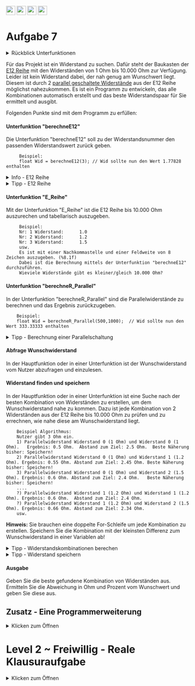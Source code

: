 <a href="https://github.com/hshf1/VorlesungC/discussions"><img src="https://img.shields.io/badge/Allgemein-Q%26A-informational?logo=github" height="25"/></a>
<a href="https://github.com/hshf1/VorlesungC/discussions/categories/02_übungsaufgaben"><img src="https://img.shields.io/badge/Übungsaufgaben-Q%26A-informational?logo=c" height="25"/></a>
<a href="https://github.com/hshf1/VorlesungC/discussions/12"><img src="https://img.shields.io/badge/Aufgabe_bewerten-red?logo=c" height="25"/></a>
<a href="https://moodle.hs-hannover.de/course/view.php?id=20976"><img src="https://img.shields.io/badge/Quizfragen-orange?logo=c" height="25"/></a>

# Aufgabe 7

<details>
<summary>Rückblick Unterfunktionen</summary>
  
Unterfunktionen sind immer dann sehr hilfreich, wenn sie eine Aufgabe erfüllen, welche mehrfach benötigt wird. (z.B. in Schleifen) Was ist für die Unterfunktion notwendigß Welchen Rückgabe-Typ soll die Funktion haben, welche und wie viele Parameter muss der Unterfunktion übergeben werden? Es kann nur ein Wert zurückgegeben werden!
  
  ```C
  int berechneSumme(int Zahl1, int Zahl2){ 
    /* Die Unterfunktion ist vom Typen Int und bekommt zwei Integerwerte übergeben.
    Diese heißen für die Unterfunktion Zahl1 und Zahl2
    Im Hauptprogramm können die Werte andere Namen haben(s.u.)! */
    int Summe;                // Nur für die Unterfunktion wird eine weitere Variable mit dem Namen Summe angelegt
    Summe = Zahl1 + Zahl2;    // In Summe wird das Ergebnis aus Zahl1 plus Zahl2 gespeichert
    return Summe;             // Die Zahl aus Summe ist der Rückgabewert
  }
  
  int main (){
  
  int ZahlA = 5;
  int ZahlB = 12;
  int ZahlC;
  
  ZahlC = berechneSumme(ZahlA, ZahlB);
  /*ZahlC wird der Rückgabewert aus der Unterfunktion berechneSumme() zugewiesen.
    ZahlA aus dem Hauptprogramm heißt für die Unterfunktion Zahl1 und ZahlB ist Zahl2.
    Wichtig ist, dass die Datentypen übereinstimmen, sonst kommt es zu Fehlern.*/
  
  }
  ```

</details>

Für das Projekt ist ein Widerstand zu suchen. Dafür steht der Baukasten der [E12 Reihe](https://de.wikipedia.org/wiki/E-Reihe) mit den Widerständen von 1 Ohm bis 10.000 Ohm zur Verfügung. Leider ist kein Widerstand dabei, der nah genug am Wunschwert liegt. Diesem ist durch 2 [parallel geschaltete Widerstände](https://studyflix.de/elektrotechnik/parallelschaltung-widerstand-4533) aus der E12 Reihe möglichst nahezukommen. Es ist ein Programm zu entwickeln, das alle Kombinationen automatisch erstellt und das beste Widerstandspaar für Sie ermittelt und ausgibt.<br />

Folgenden Punkte sind mit dem Programm zu erfüllen:  

#### Unterfunktion "berechneE12"

Die Unterfunktion "berechneE12" soll zu der Widerstandsnummer den passenden Widerstandswert zurück geben.
 
         Beispiel: 
         float Wid = berechneE12(3); // Wid sollte nun den Wert 1.77828 enthalten

<details>
  <summary>Info - E12 Reihe</summary>
 
 Die E12-Reihe ist eine Widerstandsreihe, welche eine logarithmische Verteilung aufweist.
 Sie hat pro Dekade 12 Widerstandswerte, die sich von Dekade zu Dekade lediglich um den Faktor 10 unterscheiden. Die angegebene Formel im Link reicht aus um alle Widerstände in richtiger Reihenfolge bis 10000 Ohm zu berechnen. (Sie müssen sich mit Dekaden nicht weiter beschäftigen)
 Wie sich die E12-Reihe berechnen lässt, kann unter dem Wikipedia-Link nachgelesen werden.
 
 Wiki:
 https://de.wikipedia.org/wiki/E-Reihe
 
 Beachten Sie das die realen E12-Werte leicht vom Formelergebnis abweichen. ***Nutzen Sie Ihr Formelergebnis als gute Näherung!***
</details>

<details>
<summary>Tipp - E12 Reihe</summary>

Es kann die Funktion pow() mit 10 hoch i/12 verwendet werden. pow() befindet sich in der math.h Bibliothek.
>float Wid = pow(10, i/12) // i ist eine Variable in diesem Fall
>

 </details>

#### Unterfunktion "E_Reihe"

Mit der Unterfunktion "E_Reihe" ist die E12 Reihe bis 10.000 Ohm auszurechen und tabellarisch auszugeben. 

         Beispiel: 
         Nr: 1 Widerstand:      1.0
         Nr: 2 Widerstand:      1.2
         Nr: 3 Widerstand:      1.5
         usw. 
         Es ist mit einer Nachkommastelle und einer Feldweite von 8 Zeichen auszugeben. (%8.1f)
         Dabei ist die Berechnung mittels der Unterfunktion "berechneE12" durchzuführen.
         Wieviele Widerstände gibt es kleiner/gleich 10.000 Ohm?
      
#### Unterfunktion "berechneR_Parallel"

In der Unterfunktion "berechneR_Parallel" sind die Parallelwiderstände zu berechnen und das Ergebnis zurückzugeben.

        Beispiel:
        float Wid = berechneR_Parallel(500,1000);  // Wid sollte nun den Wert 333.33333 enthalten
          
  <details>
  <summary>Tipp - Berechnung einer Parallelschaltung</summary>
  
  Die Parallelschaltung kann durch 
  
  >(R1*R2)/(R1+R2)
  >
 
   realisiert werden.
  
  </details>

#### Abfrage Wunschwiderstand

In der Hauptfunktion oder in einer Unterfunktion ist der Wunschwiderstand vom Nutzer abzufragen und einzulesen.

#### Widerstand finden und speichern

In der Hauptfunktion oder in einer Unterfunktion ist eine Suche nach der besten Kombination von Widerständen zu erstellen, um dem Wunschwiderstand nahe zu kommen. Dazu ist jede Kombination von 2 Widerständen aus der E12 Reihe bis 10.000 Ohm zu prüfen und zu errechnen, wie nahe diese am Wunschwiderstand liegt. 
 
        Beispiel Algorithmus: 
        Nutzer gibt 3 Ohm ein.
        1) Parallelwiderstand Widerstand 0 (1 Ohm) und Widerstand 0 (1 Ohm).   Ergebnis: 0.5 Ohm.  Abstand zum Ziel: 2.5 Ohm.  Beste Näherung bisher: Speichern! 
        2) Parallelwiderstand Widerstand 0 (1 Ohm) und Widerstand 1 (1.2 Ohm). Ergebnis: 0.55 Ohm. Abstand zum Ziel: 2.45 Ohm. Beste Näherung bisher: Speichern!
        3) Parallelwiderstand Widerstand 0 (1 Ohm) und Widerstand 2 (1.5 Ohm). Ergebnis: 0.6 Ohm. Abstand zum Ziel: 2.4 Ohm.   Beste Näherung bisher: Speichern!
        ....
        ?) Parallelwiderstand Widerstand 1 (1.2 Ohm) und Widerstand 1 (1.2 Ohm). Ergebnis: 0.6 Ohm.  Abstand zum Ziel: 2.4 Ohm. 
        ?) Parallelwiderstand Widerstand 1 (1.2 Ohm) und Widerstand 2 (1.5 Ohm). Ergebnis: 0.66 Ohm. Abstand zum Ziel: 2.34 Ohm. 
        usw.
  
**Hinweis:** Sie brauchen eine doppelte For-Schleife um jede Kombination zu erstellen. Speichern Sie die Kombination mit der kleinsten Differenz zum Wunschwiderstand in einer Variablen ab! 

<details>
  <summary>Tipp - Widerstandskombinationen berechen</summary>

Um alle Widerstandskombinationen zu berechnen, kann eine doppelte for-Schleife verwendet werden.
  
  Beispiel:
  
    int i=0;              //Schleifenvariable
    int k=0;
    int Ergebnis=0;
    float Wid1, Wid2;     //Widerstaende
   
    // Doppelte for-Schleife mit den Schleifenvariablen i und k
    for(i=0; i<4; i++){
   
       for(k=0; k<4; k++){
     
        Wid1 = berechneE12(i); 
        Wid2 = berechneE12(k); 
        printf("Lieber Studierender: Ist die Kombination aus %f und %f die beste?", Wid1, Wid2); 
       
      }
     }

Die erste For-Schleife ist die "äußere" Schleife mit Schleifenvariable i. In dieser ist eine zweite Schleife mit der Schleifenvariable k enthalten.
Die äußere Schleife startet. Variable i wird auf 0 gesetzt. Zunächst wird die innere "k"-Schleife 4 Mal durchlaufen. Dann erhöht die äußere i-Schleife i um 1 und dann wird wieder wird die innere k-Schleife 4 Mal durchlaufen. 
Dies wird wiederholt bis soviel Variable i als auch Variable k den Wert 4 erreicht haben. 

</details>

<details>
 <summary>Tipp - Widerstand speichern</summary>
  
   Prüfen Sie in jedem Schleifendurchlauf, ob die Kombination der zwei aktuellen Widerstände die bisher beste ist. Bilden Sie dazu die Differenz zwischen aktuellen Parallelwiderstand und Wunschwiderstand. Prüfen Sie mit einer IF-Abdfrage, ob diese Differenz kleiner ist als alle sonstigen bisher gefundenen. Wenn dem so ist, dann speichern Sie sowohl diesen Differenzwert und auch die beiden aktuellen Widerstände in eigenen Variablen ab. 
   Ist der passendste Widerstand gefunden, kann der Zähler gespeichert und als Rückgabewert übergeben werden.
  
   Überprüfen Sie auch, ob die Differenz negativ ist. (20 Ohm kleiner als der gesuchte Widerstand ist besser als 50 Ohm größer!) Eine Multiplikation mit -1 kann Ihre Differenz wieder positiv machen. 

  </details>
 
#### Ausgabe

Geben Sie die beste gefundene Kombination von Widerständen aus. Ermitteln Sie die Abweichung in Ohm und Prozent vom Wunschwert und geben Sie diese aus.

## Zusatz - Eine Programmerweiterung

<details>
 <summary>Klicken zum Öffnen</summary>
  
**Zusatz Teil 1**
  
Das bisherige Programm hat einen Nachteil. Wenn der Nutzer einen Widerstand, wie z.B. 1000 Ohm als Wunschwert angibt, dann versucht das Programm diesen als Kombination von zwei Widerständen zu erzeugen. Das Ergebnis ist jedoch schlechter, als hätten Sie einfach nur den einen Widerstand (1000 Ohm) aus der E12 Reihe genommen. Erweitern Sie ihr Programm so, dass auch geprüft wird, ob ein einzelner Widerstand der E12 Reihe ein noch besseres Ergebnis erzeugt, als die Kombination von zweien. 

Hinweis: Es existiert nur eine Musterlösung für Zusatz Teil 2. Überprüfen Sie ihr Programm nicht durch Vergleich mit einer Lösung, sondern durch Erprobung mit passenden Zahlen. 

### Weiterer Zusatzteil für noch mehr C-Expertise & Gehirntraining 
<details>
 <summary>Klicken zum Öffnen</summary>
  
 **Zusatz Teil2**
  
 Sie dürfen nun 3 Widerstände für Ihren gesuchten Widerstand benutzen und **beliebig** anordnen.
 
 Schreiben Sie ihr Programm so um, dass die gegebene E12 Reihe den gesuchten Widerstand aus allen möglichen Kombinationen (Parallel und Serie) die beste Kombination berechnet.
 Die Widerstandswerte und die verwendete Kombination sind am Ende auf dem Bildschirm auszugeben.

 Testen Sie Ihr Programm mit einem Widerstand von 3542.58 Ohm, welcher wieder über die Tastatur eingegeben werden soll.
 Ihr Programm sollte z.B. folgendes raus finden: Bester Wert 3542.77 Ohm (Widerstand 1 || 2 + 3) 
  
 Welche Werte haben diese 3 Widerstände dann? 
   
 </details>
  </details>

# Level 2 ~ Freiwillig - Reale Klausuraufgabe
<details>
 <summary>Klicken zum Öffnen</summary>
  Klausur SS 21 (Aufgabe 5)   - Eine weitere Übungsaufgabe zur doppelte FOR-Schleife ist diese ganz reale Klausuraufgabe: 
  
  Sie haben in ihrer Firma ein Lager mit 7 Stangen unterschiedlicher Länge. Ein Kunde möchte 2 Stangen kaufen, welche in ihrer Gesamtlänge (also beide Längen addiert) möglichst auf eine von ihm angegebene Wunschlänge kommt. Ziel ist ein Programm, welches Ihnen die bestmögliche Kombination von Stangen ermittelt und ausgibt, wie nah sie damit an die angegebene Wunschlänge kommen. Befolgen Sie die Anweisungen in den Kommentaren im Programm. Überall wo "....." steht müssen Sie etwas programmieren. Sie können das ganze zur besseren übersicht auch  einfach in VSC kopieren.
  
  Teil a)
  ``` C 
  //Geben Sie nötige #include Anweisungen an
  .....
  
  /* Deklaration eines Lagers als ein globales Feld(Array) mit 7 Werten mit dem Namen "aLager".
  Dieses Lager enthält Stangen mit folgenden Längen in Metern: 1,1   2,2   3,3   4,4   5,5   6,6   7,7
  initialisieren Sie ihr Array entsprechend.  */
  .....
  
  int main(){
  // Deklarieren und Initialisieren Sie passende Variablen, wenn Sie diese brauchen.
  .....
  
  printf("Geben Sie die gesuchte Wunschlaenge von 2 Stangen ein:");
  //Lesen Sie diese (Fließkommazahl) über die Tastatur in eine Variable ein.
  .....
  
  /*Berechnen Sie mit einer For-Schleife die gesamte Länge des Stangenmaterials und geben Sie diese
  auf dem Bildschirm mit 2 Nachkommastellen aus.(Aufsummierung aller Elemente) */
  .....
  
  /*Nutzen Sie die vorliegende doppelte for-Schleife, um jede mögliche Kombination von zwei Stangen
  aus den Lagern einmal aufzuaddieren und diese mit der Wunschlänge zu vergleichen. Suchen Sie nach
  der besten Kombination und speichern Sie Position der am besten passenden Stangenelemente und die
  gefundene Länge dieser Lösung ab.  */
  
  
  int x, y;       //Schleifenvariablen für die Lagerplätzeint
  xBest = -1;     //Speichern Sie hier Ihre gefundenen besten Lagerplaetzeint
  yBest = -1;
  float fDiffBest = 1000.0; //Speichern Sie in dieser Variable den kleinsten
                            //gefundenen Abstand zwischen Wunschlänge und Länge der beiden Stangen
  
  //Deklarieren Sie weitere Variablen, wenn Sie diese brauchen
  
  for (x = 0; x < 7; x++){
                    for (y = 0; y < 7; y++){
  //Programmieren Sie einen Schutz, derverhindert, dass zwei gleiche Lagerplätze verglichen werden (x=y)
  .....
  
  //Bilden Sie die Summe der beiden Lagerplätze
  .....
  
  //Bilden Sie die Differenz von Wunschlänge und gefundener Länge
  .....
  
  //Berücksichtigen sie, dass die Differenz auch negativ werden kann
  .....
  
  //Speichern Sie die Kombination ab, wenn Siedie bisher beste ist
  .....
  
  }
 }
  //Tragen Sie die Variablen richtig in die printf-Funktionein
  printf("Stange aus Lager %d und Stange aus Lager %d kommen mit Gesamtlaenge %f am naehesten an den Wunschwert heran.\n",.....
  

  //Geben Sie den Abstand zur Wunschlänge auf dem Bildschirm aus
  .....
}
```
  
  
  
Teil b)
  Schreiben Sie eine Funktion ```zeigeLagerdaten```, welche als Übergabewert das Feld bekommt. Geben Sie die Lagerplätze 1-7 auf dem Bildschirm aus. Berechnen Sie auch die durchschnittliche Stangenlänge(Durchschnitt aller Längen im Lager)und geben Sie diese ebenfalls aus. Diesen Wert soll die Funktion auch zurückgeben. 
  
  
  
  Teil c)
  Schreiben Sie eine Funktion tauscheLagerPlatz. Diese erhält das Feld und zwei Lagerplätze als Übergabewert. Die Stangenlängen an diesen zwei Plätzen sind zu tauschen. (Im Array an den übergebenen Positionen die Werte tauschen
  
   </details>
